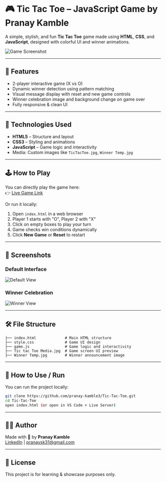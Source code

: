 
# 🎮 Tic Tac Toe – JavaScript Game by Pranay Kamble

A simple, stylish, and fun **Tic Tac Toe** game made using **HTML**, **CSS**, and **JavaScript**, designed with colorful UI and winner animations.

![Game Screenshot](Tic%20tac%20Toe%20Media.jpg)

---

## 🧠 Features

- 2-player interactive game (X vs O)
- Dynamic winner detection using pattern matching
- Visual message display with reset and new game controls
- Winner celebration image and background change on game over
- Fully responsive & clean UI

---

## 🚀 Technologies Used

- **HTML5** – Structure and layout
- **CSS3** – Styling and animations
- **JavaScript** – Game logic and interactivity
- Media: Custom images like `TicTacToe.jpg`, `Winner Temp.jpg`

---

## 🕹 How to Play

You can directly play the game here:  
👉 [Live Game Link](https://pranay-kamble3.github.io/Tic-Tac-Toe/)

Or run it locally:

1. Open `index.html` in a web browser
2. Player 1 starts with "O", Player 2 with "X"
3. Click on empty boxes to play your turn
4. Game checks win conditions dynamically
5. Click **New Game** or **Reset** to restart

---

## 📸 Screenshots

### Default Interface  
![Default View](Tic%20tac%20Toe%20Media.jpg)

### Winner Celebration  
![Winner View](Winner%20Temp.jpg)

---

## 🛠 File Structure

```
├── index.html             # Main HTML structure
├── style.css              # Game UI design
├── game.js                # Game logic and interactivity
├── Tic tac Toe Media.jpg  # Game screen UI preview
├── Winner Temp.jpg        # Winner announcement image
```

---

## 📂 How to Use / Run

You can run the project locally:
```bash
git clone https://github.com/pranay-kamble3/Tic-Tac-Toe.git
cd Tic-Tac-Toe
open index.html (or open in VS Code + Live Server)
```

---

## 👨‍💻 Author

Made with 💙 by **Pranay Kamble**  
[LinkedIn](https://linkedin.com/in/pranay-kamble-003b1a264) | pranaysk31@gmail.com

---

## 📃 License

This project is for learning & showcase purposes only.
